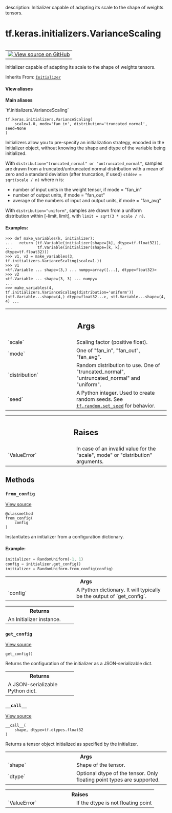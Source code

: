 description: Initializer capable of adapting its scale to the shape of weights tensors.

<div itemscope itemtype="http://developers.google.com/ReferenceObject">
<meta itemprop="name" content="tf.keras.initializers.VarianceScaling" />
<meta itemprop="path" content="Stable" />
<meta itemprop="property" content="__call__"/>
<meta itemprop="property" content="__init__"/>
<meta itemprop="property" content="from_config"/>
<meta itemprop="property" content="get_config"/>
</div>

# tf.keras.initializers.VarianceScaling

<!-- Insert buttons and diff -->

<table class="tfo-notebook-buttons tfo-api nocontent" align="left">
<td>
  <a target="_blank" href="https://github.com/tensorflow/tensorflow/blob/r2.2/tensorflow/python/ops/init_ops_v2.py#L457-L566">
    <img src="https://www.tensorflow.org/images/GitHub-Mark-32px.png" />
    View source on GitHub
  </a>
</td>
</table>



Initializer capable of adapting its scale to the shape of weights tensors.

Inherits From: [`Initializer`](../../../tf/keras/initializers/Initializer.md)

<section class="expandable">
  <h4 class="showalways">View aliases</h4>
  <p>
<b>Main aliases</b>
<p>`tf.initializers.VarianceScaling`</p>
</p>
</section>

<pre class="devsite-click-to-copy prettyprint lang-py tfo-signature-link">
<code>tf.keras.initializers.VarianceScaling(
    scale=1.0, mode='fan_in', distribution='truncated_normal', seed=None
)
</code></pre>



<!-- Placeholder for "Used in" -->

Initializers allow you to pre-specify an initialization strategy, encoded in
the Initializer object, without knowing the shape and dtype of the variable
being initialized.

With `distribution="truncated_normal" or "untruncated_normal"`, samples are
drawn from a truncated/untruncated normal distribution with a mean of zero and
a standard deviation (after truncation, if used) `stddev = sqrt(scale / n)`
where n is:

  - number of input units in the weight tensor, if mode = "fan_in"
  - number of output units, if mode = "fan_out"
  - average of the numbers of input and output units, if mode = "fan_avg"

With `distribution="uniform"`, samples are drawn from a uniform distribution
within [-limit, limit], with `limit = sqrt(3 * scale / n)`.

#### Examples:



```
>>> def make_variables(k, initializer):
...   return (tf.Variable(initializer(shape=[k], dtype=tf.float32)),
...           tf.Variable(initializer(shape=[k, k], dtype=tf.float32)))
>>> v1, v2 = make_variables(3, tf.initializers.VarianceScaling(scale=1.))
>>> v1
<tf.Variable ... shape=(3,) ... numpy=array([...], dtype=float32)>
>>> v2
<tf.Variable ... shape=(3, 3) ... numpy=
...
>>> make_variables(4, tf.initializers.VarianceScaling(distribution='uniform'))
(<tf.Variable...shape=(4,) dtype=float32...>, <tf.Variable...shape=(4, 4) ...
```

<!-- Tabular view -->
 <table class="responsive fixed orange">
<colgroup><col width="214px"><col></colgroup>
<tr><th colspan="2"><h2 class="add-link">Args</h2></th></tr>

<tr>
<td>
`scale`
</td>
<td>
Scaling factor (positive float).
</td>
</tr><tr>
<td>
`mode`
</td>
<td>
One of "fan_in", "fan_out", "fan_avg".
</td>
</tr><tr>
<td>
`distribution`
</td>
<td>
Random distribution to use. One of "truncated_normal",
"untruncated_normal" and  "uniform".
</td>
</tr><tr>
<td>
`seed`
</td>
<td>
A Python integer. Used to create random seeds. See
<a href="../../../tf/random/set_seed.md"><code>tf.random.set_seed</code></a> for behavior.
</td>
</tr>
</table>



<!-- Tabular view -->
 <table class="responsive fixed orange">
<colgroup><col width="214px"><col></colgroup>
<tr><th colspan="2"><h2 class="add-link">Raises</h2></th></tr>

<tr>
<td>
`ValueError`
</td>
<td>
In case of an invalid value for the "scale", mode" or
"distribution" arguments.
</td>
</tr>
</table>



## Methods

<h3 id="from_config"><code>from_config</code></h3>

<a target="_blank" href="https://github.com/tensorflow/tensorflow/blob/r2.2/tensorflow/python/ops/init_ops_v2.py#L69-L89">View source</a>

<pre class="devsite-click-to-copy prettyprint lang-py tfo-signature-link">
<code>@classmethod</code>
<code>from_config(
    config
)
</code></pre>

Instantiates an initializer from a configuration dictionary.


#### Example:



```python
initializer = RandomUniform(-1, 1)
config = initializer.get_config()
initializer = RandomUniform.from_config(config)
```

<!-- Tabular view -->
 <table class="responsive fixed orange">
<colgroup><col width="214px"><col></colgroup>
<tr><th colspan="2">Args</th></tr>

<tr>
<td>
`config`
</td>
<td>
A Python dictionary.
It will typically be the output of `get_config`.
</td>
</tr>
</table>



<!-- Tabular view -->
 <table class="responsive fixed orange">
<colgroup><col width="214px"><col></colgroup>
<tr><th colspan="2">Returns</th></tr>
<tr class="alt">
<td colspan="2">
An Initializer instance.
</td>
</tr>

</table>



<h3 id="get_config"><code>get_config</code></h3>

<a target="_blank" href="https://github.com/tensorflow/tensorflow/blob/r2.2/tensorflow/python/ops/init_ops_v2.py#L560-L566">View source</a>

<pre class="devsite-click-to-copy prettyprint lang-py tfo-signature-link">
<code>get_config()
</code></pre>

Returns the configuration of the initializer as a JSON-serializable dict.


<!-- Tabular view -->
 <table class="responsive fixed orange">
<colgroup><col width="214px"><col></colgroup>
<tr><th colspan="2">Returns</th></tr>
<tr class="alt">
<td colspan="2">
A JSON-serializable Python dict.
</td>
</tr>

</table>



<h3 id="__call__"><code>__call__</code></h3>

<a target="_blank" href="https://github.com/tensorflow/tensorflow/blob/r2.2/tensorflow/python/ops/init_ops_v2.py#L525-L558">View source</a>

<pre class="devsite-click-to-copy prettyprint lang-py tfo-signature-link">
<code>__call__(
    shape, dtype=tf.dtypes.float32
)
</code></pre>

Returns a tensor object initialized as specified by the initializer.


<!-- Tabular view -->
 <table class="responsive fixed orange">
<colgroup><col width="214px"><col></colgroup>
<tr><th colspan="2">Args</th></tr>

<tr>
<td>
`shape`
</td>
<td>
Shape of the tensor.
</td>
</tr><tr>
<td>
`dtype`
</td>
<td>
Optional dtype of the tensor. Only floating point types are
supported.
</td>
</tr>
</table>



<!-- Tabular view -->
 <table class="responsive fixed orange">
<colgroup><col width="214px"><col></colgroup>
<tr><th colspan="2">Raises</th></tr>

<tr>
<td>
`ValueError`
</td>
<td>
If the dtype is not floating point
</td>
</tr>
</table>





